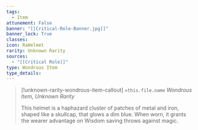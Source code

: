 ```yaml
---
tags:
  - Item
attunement: False
banner: "[[Critical-Role-Banner.jpg]]"
banner_lock: True
classes:
icon: RaHelmet
rarity: Unknown Rarity
sources:
  - "[[Critical Role]]"
type: Wondrous Item
type_details: 
---
```

>[!unknown-rarity-wondrous-item-callout] `=this.file.name`
>*Wondrous Item, Unknown Rarity*
>
>This helmet is a haphazard cluster of patches of metal and iron, shaped like a skullcap, that glows a dim blue. When worn, it grants the wearer advantage on Wisdom saving throws against magic.
>
>
